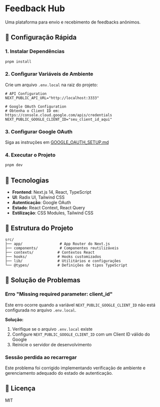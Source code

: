 # Feedback Hub

Uma plataforma para envio e recebimento de feedbacks anônimos.

## 🚀 Configuração Rápida

### 1. Instalar Dependências
```bash
pnpm install
```

### 2. Configurar Variáveis de Ambiente
Crie um arquivo `.env.local` na raiz do projeto:

```env
# API Configuration
NEXT_PUBLIC_API_URL="http://localhost:3333"

# Google OAuth Configuration
# Obtenha o Client ID em: https://console.cloud.google.com/apis/credentials
NEXT_PUBLIC_GOOGLE_CLIENT_ID="seu_client_id_aqui"
```

### 3. Configurar Google OAuth
Siga as instruções em [GOOGLE_OAUTH_SETUP.md](./GOOGLE_OAUTH_SETUP.md)

### 4. Executar o Projeto
```bash
pnpm dev
```

## 🔧 Tecnologias

- **Frontend**: Next.js 14, React, TypeScript
- **UI**: Radix UI, Tailwind CSS
- **Autenticação**: Google OAuth
- **Estado**: React Context, React Query
- **Estilização**: CSS Modules, Tailwind CSS

## 📁 Estrutura do Projeto

```
src/
├── app/                 # App Router do Next.js
├── components/          # Componentes reutilizáveis
├── contexts/           # Contextos React
├── hooks/              # Hooks customizados
├── lib/                # Utilitários e configurações
└── @types/             # Definições de tipos TypeScript
```

## 🚨 Solução de Problemas

### Erro "Missing required parameter: client_id"
Este erro ocorre quando a variável `NEXT_PUBLIC_GOOGLE_CLIENT_ID` não está configurada no arquivo `.env.local`.

**Solução:**
1. Verifique se o arquivo `.env.local` existe
2. Configure `NEXT_PUBLIC_GOOGLE_CLIENT_ID` com um Client ID válido do Google
3. Reinicie o servidor de desenvolvimento

### Sessão perdida ao recarregar
Este problema foi corrigido implementando verificação de ambiente e gerenciamento adequado do estado de autenticação.

## 📝 Licença

MIT